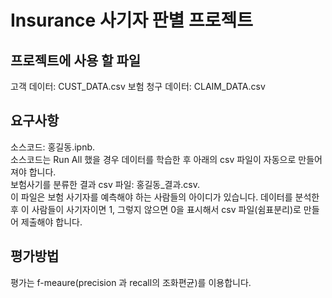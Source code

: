 # Insurance 사기자 판별 프로젝트

## 프로젝트에 사용 할 파일
고객 데이터: CUST_DATA.csv
보험 청구 데이터: CLAIM_DATA.csv

## 요구사항
소스코드: 홍길동.ipnb.  
소스코드는 Run All 했을 경우 데이터를 학습한 후 아래의 csv 파일이 자동으로 만들어져야 합니다.  
보험사기를 분류한 결과 csv 파일: 홍길동_결과.csv.  
이 파일은 보험 사기자를 예측해야 하는 사람들의 아이디가 있습니다. 데이터를 분석한 후 이 사람들이 사기자이면 1, 그렇지 않으면 0을 표시해서 csv 파일(쉼표분리)로 만들어 제출해야 합니다.  

## 평가방법
평가는 f-meaure(precision 과 recall의 조화편균)를 이용합니다.
